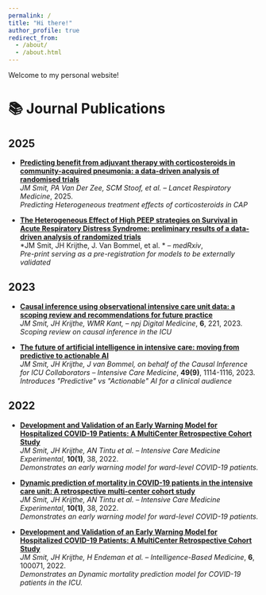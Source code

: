 ```yaml
---
permalink: /
title: "Hi there!"
author_profile: true
redirect_from: 
  - /about/
  - /about.html
---
```


Welcome to my personal website!
<!-- 
This is the front page of a website that is powered by the [Academic Pages template](https://github.com/academicpages/academicpages.github.io) and hosted on GitHub pages. [GitHub pages](https://pages.github.com) is a free service in which websites are built and hosted from code and data stored in a GitHub repository, automatically updating when a new commit is made to the repository. This template was forked from the [Minimal Mistakes Jekyll Theme](https://mmistakes.github.io/minimal-mistakes/) created by Michael Rose, and then extended to support the kinds of content that academics have: publications, talks, teaching, a portfolio, blog posts, and a dynamically-generated CV. You can fork [this template](https://github.com/academicpages/academicpages.github.io) right now, modify the configuration and markdown files, add your own PDFs and other content, and have your own site for free, with no ads! -->

# 📚 Journal Publications

## 2025

- **[Predicting benefit from adjuvant therapy with corticosteroids in community-acquired pneumonia: a data-driven analysis of randomised trials](https://www.sciencedirect.com/science/article/pii/S2213260024004053)**  
  *JM Smit, PA Van Der Zee, SCM Stoof, et al.* – *Lancet Respiratory Medicine*, 2025.  
  *Predicting Heterogeneous treatment effects of corticosteroids in CAP*  

- **[The Heterogeneous Effect of High PEEP strategies on Survival in Acute Respiratory Distress Syndrome: preliminary results of a data-driven analysis of randomized trials](https://www.medrxiv.org/content/10.1101/2025.01.23.25320649v2)**  
  *JM Smit, JH Krijthe, J. Van Bommel, et al. * – *medRxiv*,  
  *Pre-print serving as a pre-registration for models to be externally validated*

## 2023

- **[Causal inference using observational intensive care unit data: a scoping review and recommendations for future practice](https://www.nature.com/articles/s41746-023-00961-1)**  
  *JM Smit, JH Krijthe, WMR Kant,* – *npj Digital Medicine*, **6**, 221, 2023.  
  *Scoping review on causal inference in the ICU*  

- **[The future of artificial intelligence in intensive care: moving from predictive to actionable AI](https://link.springer.com/article/10.1007/s00134-023-07102-y)**  
  *JM Smit, JH Krijthe, J van Bommel, on behalf of the Causal Inference for ICU Collaborators* – *Intensive Care Medicine*, **49(9)**, 1114-1116, 2023.  
  *Introduces "Predictive" vs "Actionable" AI for a clinical audience*  


## 2022

- **[Development and Validation of an Early Warning Model for Hospitalized COVID-19 Patients: A MultiCenter Retrospective Cohort Study](https://link.springer.com/article/10.1186/s40635-022-00465-4)**  
  *JM Smit, JH Krijthe, AN Tintu et al.* – *Intensive Care Medicine Experimental*, **10(1)**, 38, 2022.  
  *Demonstrates an early warning model for ward-level COVID-19 patients.*  

- **[Dynamic prediction of mortality in COVID-19 patients in the intensive care unit: A retrospective multi-center cohort study](https://www.sciencedirect.com/science/article/pii/S2666521222000242)**  
  *JM Smit, JH Krijthe, AN Tintu et al.* – *Intensive Care Medicine Experimental*, **10(1)**, 38, 2022.  
  *Demonstrates an early warning model for ward-level COVID-19 patients.*  

- **[Development and Validation of an Early Warning Model for Hospitalized COVID-19 Patients: A MultiCenter Retrospective Cohort Study](https://link.springer.com/article/10.1186/s40635-022-00465-4)**  
  *JM Smit, JH Krijthe, H Endeman et al.* – *Intelligence-Based Medicine*, **6**, 100071, 2022.  
  *Demonstrates an Dynamic mortality prediction model for COVID-19 patients in the ICU.*  



<!-- A data-driven personal website
======
Like many other Jekyll-based GitHub Pages templates, Academic Pages makes you separate the website's content from its form. The content & metadata of your website are in structured markdown files, while various other files constitute the theme, specifying how to transform that content & metadata into HTML pages. You keep these various markdown (.md), YAML (.yml), HTML, and CSS files in a public GitHub repository. Each time you commit and push an update to the repository, the [GitHub pages](https://pages.github.com/) service creates static HTML pages based on these files, which are hosted on GitHub's servers free of charge.

Many of the features of dynamic content management systems (like Wordpress) can be achieved in this fashion, using a fraction of the computational resources and with far less vulnerability to hacking and DDoSing. You can also modify the theme to your heart's content without touching the content of your site. If you get to a point where you've broken something in Jekyll/HTML/CSS beyond repair, your markdown files describing your talks, publications, etc. are safe. You can rollback the changes or even delete the repository and start over - just be sure to save the markdown files! Finally, you can also write scripts that process the structured data on the site, such as [this one](https://github.com/academicpages/academicpages.github.io/blob/master/talkmap.ipynb) that analyzes metadata in pages about talks to display [a map of every location you've given a talk](https://academicpages.github.io/talkmap.html).

Getting started
======
1. Register a GitHub account if you don't have one and confirm your e-mail (required!)
1. Fork [this template](https://github.com/academicpages/academicpages.github.io) by clicking the "Use this template" button in the top right. 
1. Go to the repository's settings (rightmost item in the tabs that start with "Code", should be below "Unwatch"). Rename the repository "[your GitHub username].github.io", which will also be your website's URL.
1. Set site-wide configuration and create content & metadata (see below -- also see [this set of diffs](http://archive.is/3TPas) showing what files were changed to set up [an example site](https://getorg-testacct.github.io) for a user with the username "getorg-testacct")
1. Upload any files (like PDFs, .zip files, etc.) to the files/ directory. They will appear at https://[your GitHub username].github.io/files/example.pdf.  
1. Check status by going to the repository settings, in the "GitHub pages" section

Site-wide configuration
------
The main configuration file for the site is in the base directory in [_config.yml](https://github.com/academicpages/academicpages.github.io/blob/master/_config.yml), which defines the content in the sidebars and other site-wide features. You will need to replace the default variables with ones about yourself and your site's github repository. The configuration file for the top menu is in [_data/navigation.yml](https://github.com/academicpages/academicpages.github.io/blob/master/_data/navigation.yml). For example, if you don't have a portfolio or blog posts, you can remove those items from that navigation.yml file to remove them from the header. 

Create content & metadata
------
For site content, there is one markdown file for each type of content, which are stored in directories like _publications, _talks, _posts, _teaching, or _pages. For example, each talk is a markdown file in the [_talks directory](https://github.com/academicpages/academicpages.github.io/tree/master/_talks). At the top of each markdown file is structured data in YAML about the talk, which the theme will parse to do lots of cool stuff. The same structured data about a talk is used to generate the list of talks on the [Talks page](https://academicpages.github.io/talks), each [individual page](https://academicpages.github.io/talks/2012-03-01-talk-1) for specific talks, the talks section for the [CV page](https://academicpages.github.io/cv), and the [map of places you've given a talk](https://academicpages.github.io/talkmap.html) (if you run this [python file](https://github.com/academicpages/academicpages.github.io/blob/master/talkmap.py) or [Jupyter notebook](https://github.com/academicpages/academicpages.github.io/blob/master/talkmap.ipynb), which creates the HTML for the map based on the contents of the _talks directory).

**Markdown generator**

The repository includes [a set of Jupyter notebooks](https://github.com/academicpages/academicpages.github.io/tree/master/markdown_generator
) that converts a CSV containing structured data about talks or presentations into individual markdown files that will be properly formatted for the Academic Pages template. The sample CSVs in that directory are the ones I used to create my own personal website at stuartgeiger.com. My usual workflow is that I keep a spreadsheet of my publications and talks, then run the code in these notebooks to generate the markdown files, then commit and push them to the GitHub repository.

How to edit your site's GitHub repository
------
Many people use a git client to create files on their local computer and then push them to GitHub's servers. If you are not familiar with git, you can directly edit these configuration and markdown files directly in the github.com interface. Navigate to a file (like [this one](https://github.com/academicpages/academicpages.github.io/blob/master/_talks/2012-03-01-talk-1.md) and click the pencil icon in the top right of the content preview (to the right of the "Raw | Blame | History" buttons). You can delete a file by clicking the trashcan icon to the right of the pencil icon. You can also create new files or upload files by navigating to a directory and clicking the "Create new file" or "Upload files" buttons. 

Example: editing a markdown file for a talk
![Editing a markdown file for a talk](/images/editing-talk.png)

For more info
------
More info about configuring Academic Pages can be found in [the guide](https://academicpages.github.io/markdown/), the [growing wiki](https://github.com/academicpages/academicpages.github.io/wiki), and you can always [ask a question on GitHub](https://github.com/academicpages/academicpages.github.io/discussions). The [guides for the Minimal Mistakes theme](https://mmistakes.github.io/minimal-mistakes/docs/configuration/) (which this theme was forked from) might also be helpful. -->

